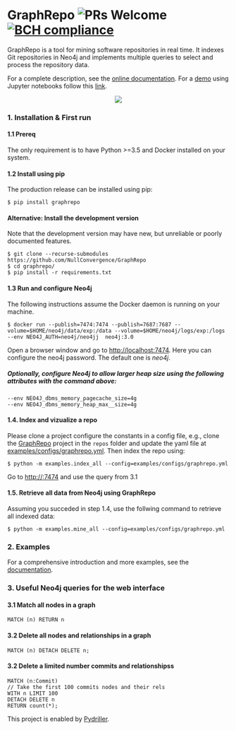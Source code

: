 # GraphRepo ![PRs Welcome](https://img.shields.io/badge/PRs-welcome-brightgreen.svg?style=flat-square) [![BCH compliance](https://bettercodehub.com/edge/badge/NullConvergence/GraphRepo?branch=develop)](https://bettercodehub.com/)

GraphRepo is a tool for mining software repositories in real time. It indexes Git repositories in Neo4j and implements multiple queries to select and process the repository data.

For a complete description, see the [online documentation](https://graphrepo.readthedocs.io/en/latest/).
For a [demo](https://github.com/NullConvergence/GraphRepo-Demo) using Jupyter notebooks follow this [link](https://github.com/NullConvergence/GraphRepo-Demo).

<p align="center">
  <img src="https://raw.githubusercontent.com/NullConvergence/GraphRepo/develop/docs/source/GraphRepoSchema.svg">
</p>

###  1. Installation & First run

#### 1.1 Prereq
The only requirement is to have Python >=3.5 and Docker installed on your system.

#### 1.2 Install using pip

The production release can be installed using pip: 

```
$ pip install graphrepo
```

#### Alternative: Install the development version

Note that the development version may have new, but unreliable or poorly documented features.

```
$ git clone --recurse-submodules https://github.com/NullConvergence/GraphRepo
$ cd graphrepo/
$ pip install -r requirements.txt
```


#### 1.3 Run and configure Neo4j

The following instructions assume the Docker daemon is running on your machine.

```
$ docker run --publish=7474:7474 --publish=7687:7687 --volume=$HOME/neo4j/data/exp:/data --volume=$HOME/neo4j/logs/exp:/logs --env NEO4J_AUTH=neo4j/neo4jj  neo4j:3.0
```

Open a browser window and go to [http://localhost:7474](http://localhost:7474). Here you can configure the neo4j password.
The default one is *neo4j*.

##### Optionally, configure Neo4j to allow larger heap size using the following attributes with the command above:

```
--env NEO4J_dbms_memory_pagecache_size=4g
--env NEO4J_dbms_memory_heap_max__size=4g
```

#### 1.4. Index and vizualize a repo

Please clone a project configure the constants in a config file, e.g., clone
the [GraphRepo](https://github.com/NullConvergence/GraphRepo) project in the ``repos`` folder and update the yaml file at [examples/configs/graphrepo.yml](https://github.com/NullConvergence/GraphRepo/blob/develop/examples/configs/graphrepo.yml).
Then index the repo using:

```
$ python -m examples.index_all --config=examples/configs/graphrepo.yml
```

Go to [http://<neo4j-address>:7474](http://<>:7474) and use the query from 3.1


#### 1.5. Retrieve all data from Neo4j using GraphRepo

Assuming you succeded in step 1.4, use the follwing command to retrieve all indexed data:

```
$ python -m examples.mine_all --config=examples/configs/graphrepo.yml
```


### 2. Examples

For a comprehensive introduction and more examples, see the [documentation](https://graphrepo.readthedocs.io/en/latest/examples.html).



### 3. Useful Neo4j queries for the web interface

#### 3.1 Match all nodes in a graph
```
MATCH (n) RETURN n
```


#### 3.2 Delete all nodes and relationships in a graph

```
MATCH (n) DETACH DELETE n;
```

#### 3.2 Delete a limited number commits and relationshipss

```
MATCH (n:Commit) 
// Take the first 100 commits nodes and their rels
WITH n LIMIT 100
DETACH DELETE n
RETURN count(*);
```



This project is enabled by [Pydriller](https://github.com/ishepard/pydriller).
